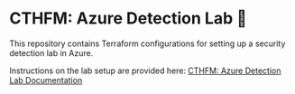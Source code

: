 # CTHFM: Azure Detection Lab 🧪

This repository contains Terraform configurations for setting up a security detection lab in Azure.

Instructions on the lab setup are provided here: [CTHFM: Azure Detection Lab Documentation](https://cthfm-azure.gitbook.io/azure/detection-lab/detection-lab-introduction)